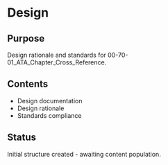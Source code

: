 # Design

## Purpose
Design rationale and standards for 00-70-01_ATA_Chapter_Cross_Reference.

## Contents
- Design documentation
- Design rationale
- Standards compliance

## Status
Initial structure created - awaiting content population.
